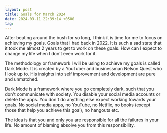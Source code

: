 ```yaml
---
layout: post
title: Goals for March 2024
date: 2024-03-11 22:39:14 +0500
tag:
---
```


After beating around the bush for so long, I think it is time for me to focus on achieving my goals. Goals that I had back in 2022. It is such a sad state that it took me almost 2 years to get to work on these goals. How can I expect to change my life when I don't even work for it.

The methodology or framework I will be using to achieve my goals is called Dark Mode. It is created by a YouTuber and businessman Nelson Quest who I look up to. His insights into self improvement and development are pure and unmatched.

Dark Mode is a framework where you go completely dark, such that you don't communicate with society. You disable your social media accounts or delete the apps. You don't do anything else expect working towards your goals. No social media apps, no YouTube, no Netflix, no books (except those that help you achieve this goal), no hangouts etc.

The idea is that you and only you are responsible for all the failures in your life. No amount of blaming absolve you from this responsibility.
